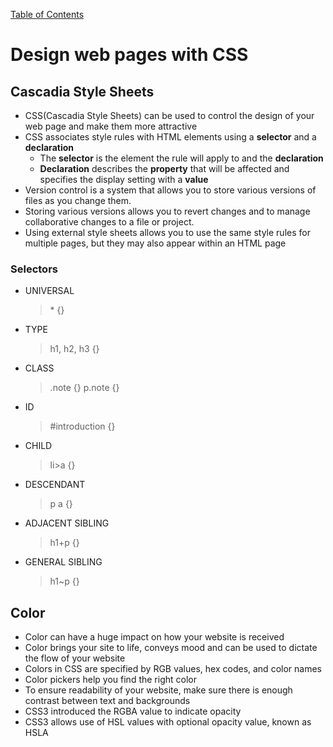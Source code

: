 [Table of Contents](https://peterjstaker.github.io/reading-notes/)

# **Design web pages with CSS**

## Cascadia Style Sheets

* CSS(Cascadia Style Sheets) can be used to control the design of your web page and make them more attractive
* CSS associates style rules with HTML elements using a **selector** and a **declaration**
    * The **selector** is the element the rule will apply to and the **declaration** 
    * **Declaration** describes the **property** that will be affected and specifies the display setting with a **value**   
* Version control is a system that allows you to store various versions of files as you change them.
* Storing various versions allows you to revert changes and to manage collaborative changes to a file or project.
* Using external style sheets allows you to use the same style rules for multiple pages, but they may also appear within an HTML page

### Selectors 
* UNIVERSAL
    > \* {}
* TYPE
    > h1, h2, h3 {}
* CLASS
    > .note {}
    > p.note {} 
* ID
    > #introduction {}
* CHILD
    > li>a {}
* DESCENDANT
    > p a {}
* ADJACENT SIBLING
    > h1+p {}  
* GENERAL SIBLING
    > h1~p {}    


## Color

* Color can have a huge impact on how your website is received
* Color brings your site to life, conveys mood and can be used to dictate the flow of your website
* Colors in CSS are specified by RGB values, hex codes, and color names
* Color pickers help you find the right color
* To ensure readability of your website, make sure there is enough contrast between text and backgrounds
* CSS3 introduced the RGBA value to indicate opacity
* CSS3 allows use of HSL values with optional opacity value, known as HSLA


  
